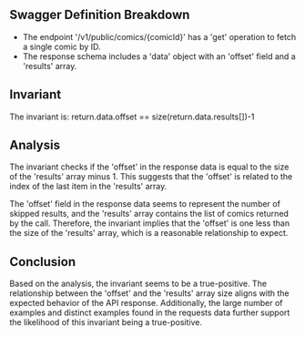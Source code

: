 ## Swagger Definition Breakdown
- The endpoint '/v1/public/comics/{comicId}' has a 'get' operation to fetch a single comic by ID.
- The response schema includes a 'data' object with an 'offset' field and a 'results' array.

## Invariant
The invariant is: return.data.offset == size(return.data.results[])-1

## Analysis
The invariant checks if the 'offset' in the response data is equal to the size of the 'results' array minus 1. This suggests that the 'offset' is related to the index of the last item in the 'results' array.

The 'offset' field in the response data seems to represent the number of skipped results, and the 'results' array contains the list of comics returned by the call. Therefore, the invariant implies that the 'offset' is one less than the size of the 'results' array, which is a reasonable relationship to expect.

## Conclusion
Based on the analysis, the invariant seems to be a true-positive. The relationship between the 'offset' and the 'results' array size aligns with the expected behavior of the API response. Additionally, the large number of examples and distinct examples found in the requests data further support the likelihood of this invariant being a true-positive.
